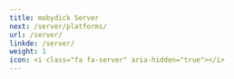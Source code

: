 ```yaml
---
title: mobydick Server
next: /server/platforms/
url: /server/
linkde: /server/
weight: 1
icon: <i class="fa fa-server" aria-hidden="true"></i>
---
```

